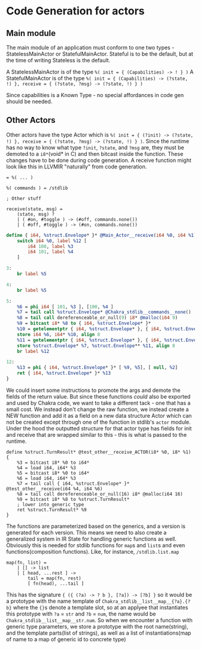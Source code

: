 # Code Generation for actors

## Main module

The main module of an application must conform to one two types - StatelessMainActor or StatefulMainActor.  Stateful is to be the default, but at the time of writing Stateless is the default.

A StatelessMainActor is of the type `%( init = { (Capabilities) -> ! } )`
A StatefulMainActor is of the type `%( init = { (Capabilities) -> (?state, !) }, receive = { (?state, ?msg) -> (?state, !) } )`

Since capabilities is a Known Type - no special affordances in code gen should be needed.

## Other Actors

Other actors have the type Actor which is `%( init = { (?init) -> (?state, !) }, receive = { (?state, ?msg) -> (?state, !) } )`.  Since the runtime has no way to know what type `?init`, `?state`, and `?msg` are, they must be demoted to a `i8*`(void* in C) and then bitcast inside the function.  These changes have to be done during code generation.  A receive function might look like this in LLVMIR "naturally" from code generation.

```chakra
= %( ... )

%( commands ) = /stdlib

; Other stuff

receive(state, msg) =
    (state, msg) ?
    | ( #on, #toggle ) -> (#off, commands.none())
    | ( #off, #toggle ) -> (#on, commands.none())
```

```llvm
define { i64, %struct.Envelope* }* @Main_Actor__receive(i64 %0, i64 %1) {
    switch i64 %0, label %12 [
        i64 100, label %3
        i64 101, label %4
    ]

3:
    br label %5

4:
    br label %5

5:
    %6 = phi i64 [ 101, %3 ], [100, %4 ]
    %7 = tail call %struct.Envelope* @Chakra_stdlib__commands__none()
    %8 = tail call dereferenceable_or_null(9) i8* @malloc(i64 9)
    %9 = bitcast i8* %8 to { i64, %struct.Envelope* }*
    %10 = getelementptr { i64, %struct.Envelope* }, { i64, %struct.Envelope* }* %9, i64 0, i32 0 ; pointer to result state
    store i64 %6, i64* %10, align 8
    %11 = getelementptr { i64, %struct.Envelope* }, { i64, %struct.Envelope* }* %9, i64 0, i32 1 ; pointer to result msg
    store %struct.Envelope* %7, %struct.Envelope** %11, align 8
    br label %12

12:
    %13 = phi { i64, %struct.Envelope* }* [ %9, %5], [ null, %2]
    ret { i64, %struct.Envelope* }* %13
}
```

We could insert some instructions to promote the args and demote the fields of the return value. But since these functions _could_ also be exported and used by Chakra code, we want to take a different tack - one that has a small cost.  We instead don't change the raw function, we instead create a NEW function and add it as a field on a new data structure Actor which can not be created except through one of the function in stdlib's `actor` module.  Under the hood the outputted structure for that actor type has fields for init and receive that are wrapped similar to this - this is what is passed to the runtime.

```lvm
define %struct.TurnResult* @test_other__receive_ACTOR(i8* %0, i8* %1) {
    %3 = bitcast i8* %0 to i64*
    %4 = load i64, i64* %3
    %5 = bitcast i8* %0 to i64*
    %6 = load i64, i64* %3
    %7 = tail call { i64, %struct.Envelope* }* @test_other__receive(i64 %4, i64 %6)
    %8 = tail call dereferenceable_or_null(16) i8* @malloc(i64 16)
    %9 = bitcast i8* %8 to %struct.TurnResult*
    ; lower into generic type
    ret %struct.TurnResult* %9
}
```

The functions are parameterized based on the generics, and a version is generated for each version.  This means we need to also create a generalized system in IR State for handling generic functions as well.  Obviously this is needed for stdlib functions for `map`s and `list`s and even functions(composition functions).  Like, for instance, `/stdlib.list.map`

```chakra
map(fn, list) =
    | [] -> list
    | [ head, ...rest ] ->
        tail = map(fn, rest)
        [ fn(head), ...tail ]
```

This has the signature `{ ({ (?a) -> ? b }, [?a]) -> [?b] }` so it would be a prototype with the name template of `Chakra_stdlib__list__map__{?a}.{?b}` where the `{}`s denote a template slot, so at an applyee that instantiates this prototype with `?a` = `str` and `?b` = `num`, the name would be `Chakra_stdlib__list__map__str.num`.  So when we encounter a function with generic type parameters, we store a prototype with the root name(string), and the template parts(list of strings), as well as a list of instantiations(map of name to a map of generic id to concrete type)